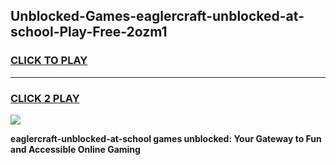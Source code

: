
## Unblocked-Games-eaglercraft-unblocked-at-school-Play-Free-2ozm1
<h3>
<a href="https://premium76.site?title=eaglercraft-unblocked-at-school&ref=23A">CLICK TO PLAY</a></h3>
<hr>

<h3>
<a href="https://premium76.site?title=eaglercraft-unblocked-at-school&ref=23A">CLICK 2 PLAY</a>
  
</h3>

<a href="https://premium76.site?title=eaglercraft-unblocked-at-school&ref=23A"><img src="https://clearcache.store/games.png"></a>


**eaglercraft-unblocked-at-school games unblocked: Your Gateway to Fun and Accessible Online Gaming**
